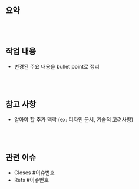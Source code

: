 ## 요약

<br><br>

## 작업 내용
- 변경된 주요 내용을 bullet point로 정리

<br><br>

## 참고 사항
- 알아야 할 추가 맥락 (ex: 디자인 문서, 기술적 고려사항)

<br><br>

## 관련 이슈
- Closes #이슈번호
- Refs #이슈번호

<br><br>